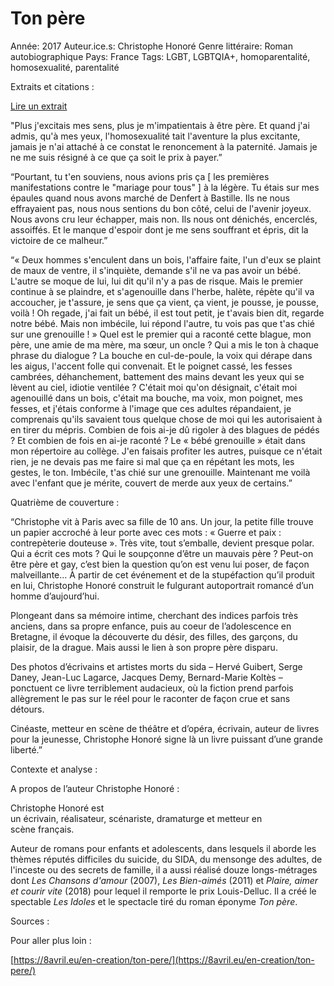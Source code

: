 # Ton père

Année: 2017
Auteur.ice.s: Christophe Honoré
Genre littéraire: Roman autobiographique
Pays: France
Tags: LGBT, LGBTQIA+, homoparentalité, homosexualité, parentalité

Extraits et citations :

[Lire un extrait](https://www.babelio.com/livres/Honore-Ton-pere/954677/extraits) 

"Plus j'excitais mes sens, plus je m'impatientais à être père. Et quand j'ai admis, qu'à mes yeux, l'homosexualité tait l'aventure la plus excitante, jamais je n'ai attaché à ce constat le renoncement à la paternité. Jamais je ne me suis résigné à ce que ça soit le prix à payer.”

“Pourtant, tu t'en souviens, nous avions pris ça [ les premières manifestations contre le "mariage pour tous" ] à la légère. Tu étais sur mes épaules quand nous avons marché de Denfert à Bastille. Ils ne nous effrayaient pas, nous nous sentions du bon côté, celui de l'avenir joyeux. Nous avons cru leur échapper, mais non. Ils nous ont dénichés, encerclés, assoiffés. Et le manque d'espoir dont je me sens souffrant et épris, dit la victoire de ce malheur.”

“« Deux hommes s'enculent dans un bois, l'affaire faite, l'un d'eux se plaint de maux de ventre, il s'inquiète, demande s'il ne va pas avoir un bébé. L'autre se moque de lui, lui dit qu'il n'y a pas de risque. Mais le premier continue à se plaindre, et s'agenouille dans l'herbe, halète, répète qu'il va accoucher, je t'assure, je sens que ça vient, ça vient, je pousse, je pousse, voilà ! Oh regade, j'ai fait un bébé, il est tout petit, je t'avais bien dit, regarde notre bébé. Mais non imbécile, lui répond l'autre, tu vois pas que t'as chié sur une grenouille ! » Quel est le premier qui a raconté cette blague, mon père, une amie de ma mère, ma sœur, un oncle ? Qui a mis le ton à chaque phrase du dialogue ? La bouche en cul-de-poule, la voix qui dérape dans les aigus, l'accent folle qui convenait. Et le poignet cassé, les fesses cambrées, déhanchement, battement des mains devant les yeux qui se lèvent au ciel, idiotie ventilée ? C'était moi qu'on désignait, c'était moi agenouillé dans un bois, c'était ma bouche, ma voix, mon poignet, mes fesses, et j'étais conforme à l'image que ces adultes répandaient, je comprenais qu'ils savaient tous quelque chose de moi qui les autorisaient à en tirer du mépris. Combien de fois ai-je dû rigoler à des blagues de pédés ? Et combien de fois en ai-je raconté ? Le « bébé grenouille » était dans mon répertoire au collège. J'en faisais profiter les autres, puisque ce n'était rien, je ne devais pas me faire si mal que ça en répétant les mots, les gestes, le ton. Imbécile, t'as chié sur une grenouille. Maintenant me voilà avec l'enfant que je mérite, couvert de merde aux yeux de certains.”

Quatrième de couverture :

“Christophe vit à Paris avec sa fille de 10 ans. Un jour, la petite fille trouve un papier accroché à leur porte avec ces mots : « Guerre et paix : contrepèterie douteuse ». Très vite, tout s’emballe, devient presque polar. Qui a écrit ces mots ? Qui le soupçonne d’être un mauvais père ? Peut-on être père et gay, c’est bien la question qu’on est venu lui poser, de façon malveillante… À partir de cet événement et de la stupéfaction qu’il produit en lui, Christophe Honoré construit le fulgurant autoportrait romancé d’un homme d’aujourd’hui.

Plongeant dans sa mémoire intime, cherchant des indices parfois très anciens, dans sa propre enfance, puis au coeur de l’adolescence en Bretagne, il évoque la découverte du désir, des filles, des garçons, du plaisir, de la drague. Mais aussi le lien à son propre père disparu.

Des photos d’écrivains et artistes morts du sida – Hervé Guibert, Serge Daney, Jean-Luc Lagarce, Jacques Demy, Bernard-Marie Koltès – ponctuent ce livre terriblement audacieux, où la fiction prend parfois allègrement le pas sur le réel pour le raconter de façon crue et sans détours.

Cinéaste, metteur en scène de théâtre et d’opéra, écrivain, auteur de livres pour la jeunesse, Christophe Honoré signe là un livre puissant d’une grande liberté.”

Contexte et analyse :

A propos de l’auteur Christophe Honoré :

Christophe Honoré est un écrivain, réalisateur, scénariste, dramaturge et metteur en scène français.

Auteur de romans pour enfants et adolescents, dans lesquels il aborde les thèmes réputés difficiles du suicide, du SIDA, du mensonge des adultes, de l'inceste ou des secrets de famille, il a aussi réalisé douze longs-métrages dont *Les Chansons d'amour* (2007), *Les Bien-aimés* (2011) et *Plaire, aimer et courir vite* (2018) pour lequel il remporte le prix Louis-Delluc. Il a créé le spectable *Les Idoles* et le spectacle tiré du roman éponyme *Ton père*. 

Sources :

Pour aller plus loin :

[https://8avril.eu/en-creation/ton-pere/](https://8avril.eu/en-creation/ton-pere/)